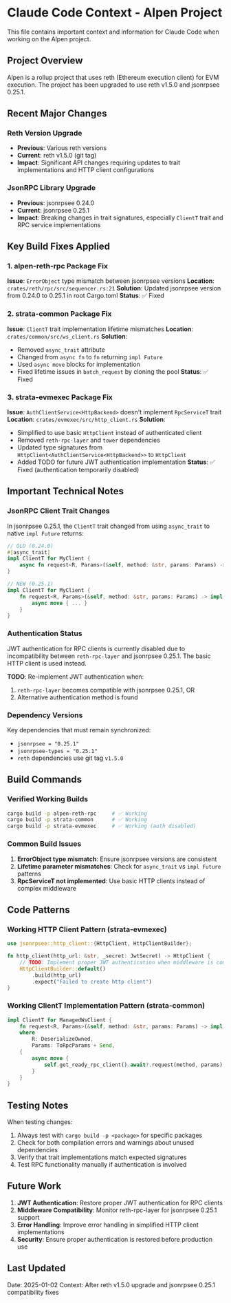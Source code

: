 # Claude Code Context - Alpen Project

This file contains important context and information for Claude Code when working on the Alpen project.

## Project Overview

Alpen is a rollup project that uses reth (Ethereum execution client) for EVM execution. The project has been upgraded to use reth v1.5.0 and jsonrpsee 0.25.1.

## Recent Major Changes

### Reth Version Upgrade
- **Previous**: Various reth versions
- **Current**: reth v1.5.0 (git tag)
- **Impact**: Significant API changes requiring updates to trait implementations and HTTP client configurations

### JsonRPC Library Upgrade
- **Previous**: jsonrpsee 0.24.0
- **Current**: jsonrpsee 0.25.1
- **Impact**: Breaking changes in trait signatures, especially `ClientT` trait and RPC service implementations

## Key Build Fixes Applied

### 1. alpen-reth-rpc Package Fix
**Issue**: `ErrorObject` type mismatch between jsonrpsee versions
**Location**: `crates/reth/rpc/src/sequencer.rs:21`
**Solution**: Updated jsonrpsee version from 0.24.0 to 0.25.1 in root Cargo.toml
**Status**: ✅ Fixed

### 2. strata-common Package Fix  
**Issue**: `ClientT` trait implementation lifetime mismatches
**Location**: `crates/common/src/ws_client.rs`
**Solution**: 
- Removed `async_trait` attribute
- Changed from `async fn` to `fn` returning `impl Future`
- Used `async move` blocks for implementation
- Fixed lifetime issues in `batch_request` by cloning the pool
**Status**: ✅ Fixed

### 3. strata-evmexec Package Fix
**Issue**: `AuthClientService<HttpBackend>` doesn't implement `RpcServiceT` trait
**Location**: `crates/evmexec/src/http_client.rs`
**Solution**:
- Simplified to use basic `HttpClient` instead of authenticated client
- Removed `reth-rpc-layer` and `tower` dependencies
- Updated type signatures from `HttpClient<AuthClientService<HttpBackend>>` to `HttpClient`
- Added TODO for future JWT authentication implementation
**Status**: ✅ Fixed (authentication temporarily disabled)

## Important Technical Notes

### JsonRPC Client Trait Changes
In jsonrpsee 0.25.1, the `ClientT` trait changed from using `async_trait` to native `impl Future` returns:

```rust
// OLD (0.24.0)
#[async_trait]
impl ClientT for MyClient {
    async fn request<R, Params>(&self, method: &str, params: Params) -> Result<R, Error> { ... }
}

// NEW (0.25.1)  
impl ClientT for MyClient {
    fn request<R, Params>(&self, method: &str, params: Params) -> impl Future<Output = Result<R, Error>> + Send {
        async move { ... }
    }
}
```

### Authentication Status
JWT authentication for RPC clients is currently disabled due to incompatibility between `reth-rpc-layer` and jsonrpsee 0.25.1. The basic HTTP client is used instead.

**TODO**: Re-implement JWT authentication when:
1. `reth-rpc-layer` becomes compatible with jsonrpsee 0.25.1, OR
2. Alternative authentication method is found

### Dependency Versions
Key dependencies that must remain synchronized:
- `jsonrpsee = "0.25.1"`
- `jsonrpsee-types = "0.25.1"`
- `reth` dependencies use git tag `v1.5.0`

## Build Commands

### Verified Working Builds
```bash
cargo build -p alpen-reth-rpc     # ✅ Working
cargo build -p strata-common      # ✅ Working  
cargo build -p strata-evmexec     # ✅ Working (auth disabled)
```

### Common Build Issues
1. **ErrorObject type mismatch**: Ensure jsonrpsee versions are consistent
2. **Lifetime parameter mismatches**: Check for `async_trait` vs `impl Future` patterns
3. **RpcServiceT not implemented**: Use basic HTTP clients instead of complex middleware

## Code Patterns

### Working HTTP Client Pattern (strata-evmexec)
```rust
use jsonrpsee::http_client::{HttpClient, HttpClientBuilder};

fn http_client(http_url: &str, _secret: JwtSecret) -> HttpClient {
    // TODO: Implement proper JWT authentication when middleware is compatible
    HttpClientBuilder::default()
        .build(http_url)
        .expect("Failed to create http client")
}
```

### Working ClientT Implementation Pattern (strata-common)
```rust
impl ClientT for ManagedWsClient {
    fn request<R, Params>(&self, method: &str, params: Params) -> impl core::future::Future<Output = Result<R, ClientError>> + Send
    where
        R: DeserializeOwned,
        Params: ToRpcParams + Send,
    {
        async move {
            self.get_ready_rpc_client().await?.request(method, params).await
        }
    }
}
```

## Testing Notes

When testing changes:
1. Always test with `cargo build -p <package>` for specific packages
2. Check for both compilation errors and warnings about unused dependencies
3. Verify that trait implementations match expected signatures
4. Test RPC functionality manually if authentication is involved

## Future Work

1. **JWT Authentication**: Restore proper JWT authentication for RPC clients
2. **Middleware Compatibility**: Monitor reth-rpc-layer for jsonrpsee 0.25.1 support
3. **Error Handling**: Improve error handling in simplified HTTP client implementations
4. **Security**: Ensure proper authentication is restored before production use

## Last Updated
Date: 2025-01-02
Context: After reth v1.5.0 upgrade and jsonrpsee 0.25.1 compatibility fixes
